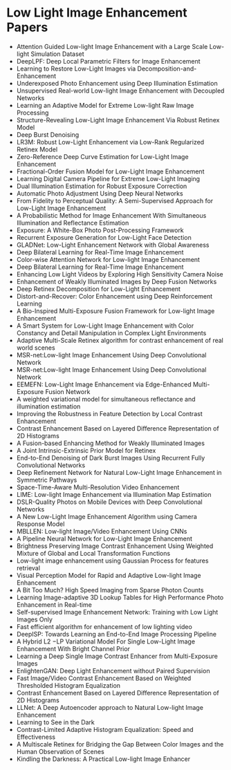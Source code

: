 # Low Light Image Enhancement Papers

<ul>

                             

 <li><a target="_blank" href="https://github.com/manjunath5496/Low-Light-Image-Enhancement-Papers/blob/master/l(1).pdf" style="text-decoration:none;">Attention Guided Low-light Image Enhancement with a Large Scale Low-light Simulation Dataset</a></li>

 <li><a target="_blank" href="https://github.com/manjunath5496/Low-Light-Image-Enhancement-Papers/blob/master/l(2).pdf" style="text-decoration:none;">DeepLPF: Deep Local Parametric Filters for Image Enhancement</a></li>

<li><a target="_blank" href="https://github.com/manjunath5496/Low-Light-Image-Enhancement-Papers/blob/master/l(3).pdf" style="text-decoration:none;">Learning to Restore Low-Light Images via Decomposition-and-Enhancement</a></li>
 <li><a target="_blank" href="https://github.com/manjunath5496/Low-Light-Image-Enhancement-Papers/blob/master/l(4).pdf" style="text-decoration:none;">Underexposed Photo Enhancement using Deep Illumination Estimation</a></li>                              
<li><a target="_blank" href="https://github.com/manjunath5496/Low-Light-Image-Enhancement-Papers/blob/master/l(5).pdf" style="text-decoration:none;">Unsupervised Real-world Low-light Image Enhancement with Decoupled Networks</a></li>
<li><a target="_blank" href="https://github.com/manjunath5496/Low-Light-Image-Enhancement-Papers/blob/master/l(6).pdf" style="text-decoration:none;">Learning an Adaptive Model for Extreme Low-light Raw Image Processing</a></li>
 <li><a target="_blank" href="https://github.com/manjunath5496/Low-Light-Image-Enhancement-Papers/blob/master/l(7).pdf" style="text-decoration:none;">Structure-Revealing Low-Light Image Enhancement Via Robust Retinex Model</a></li>

 <li><a target="_blank" href="https://github.com/manjunath5496/Low-Light-Image-Enhancement-Papers/blob/master/l(8).pdf" style="text-decoration:none;"> Deep Burst Denoising </a></li>
   <li><a target="_blank" href="https://github.com/manjunath5496/Low-Light-Image-Enhancement-Papers/blob/master/l(9).pdf" style="text-decoration:none;">LR3M: Robust Low-Light Enhancement via Low-Rank Regularized Retinex Model</a></li>
  
   
 <li><a target="_blank" href="https://github.com/manjunath5496/Low-Light-Image-Enhancement-Papers/blob/master/l(10).pdf" style="text-decoration:none;">Zero-Reference Deep Curve Estimation for Low-Light Image Enhancement </a></li>                              
<li><a target="_blank" href="https://github.com/manjunath5496/Low-Light-Image-Enhancement-Papers/blob/master/l(11).pdf" style="text-decoration:none;">Fractional-Order Fusion Model for Low-Light Image Enhancement</a></li>
<li><a target="_blank" href="https://github.com/manjunath5496/Low-Light-Image-Enhancement-Papers/blob/master/l(12).pdf" style="text-decoration:none;">Learning Digital Camera Pipeline for Extreme Low-Light Imaging</a></li>
<li><a target="_blank" href="https://github.com/manjunath5496/Low-Light-Image-Enhancement-Papers/blob/master/l(13).pdf" style="text-decoration:none;">Dual Illumination Estimation for Robust Exposure Correction</a></li>

<li><a target="_blank" href="https://github.com/manjunath5496/Low-Light-Image-Enhancement-Papers/blob/master/l(14).pdf" style="text-decoration:none;">Automatic Photo Adjustment Using Deep Neural Networks</a></li>
                              
<li><a target="_blank" href="https://github.com/manjunath5496/Low-Light-Image-Enhancement-Papers/blob/master/l(15).pdf" style="text-decoration:none;">From Fidelity to Perceptual Quality: A Semi-Supervised Approach for Low-Light Image Enhancement</a></li>

<li><a target="_blank" href="https://github.com/manjunath5496/Low-Light-Image-Enhancement-Papers/blob/master/l(16).pdf" style="text-decoration:none;">A Probabilistic Method for Image Enhancement With Simultaneous Illumination and Reflectance Estimation</a></li>

  <li><a target="_blank" href="https://github.com/manjunath5496/Low-Light-Image-Enhancement-Papers/blob/master/l(17).pdf" style="text-decoration:none;">Exposure: A White-Box Photo Post-Processing Framework</a></li>   
  
<li><a target="_blank" href="https://github.com/manjunath5496/Low-Light-Image-Enhancement-Papers/blob/master/l(18).pdf" style="text-decoration:none;">Recurrent Exposure Generation for Low-Light Face Detection</a></li> 

  
<li><a target="_blank" href="https://github.com/manjunath5496/Low-Light-Image-Enhancement-Papers/blob/master/l(19).pdf" style="text-decoration:none;">GLADNet: Low-Light Enhancement Network with Global Awareness</a></li> 

<li><a target="_blank" href="https://github.com/manjunath5496/Low-Light-Image-Enhancement-Papers/blob/master/l(20).pdf" style="text-decoration:none;">Deep Bilateral Learning for Real-Time Image Enhancement</a></li>

<li><a target="_blank" href="https://github.com/manjunath5496/Low-Light-Image-Enhancement-Papers/blob/master/l(21).pdf" style="text-decoration:none;">Color-wise Attention Network for Low-light Image Enhancement</a></li>
<li><a target="_blank" href="https://github.com/manjunath5496/Low-Light-Image-Enhancement-Papers/blob/master/l(22).pdf" style="text-decoration:none;">Deep Bilateral Learning for Real-Time Image Enhancement</a></li> 
 <li><a target="_blank" href="https://github.com/manjunath5496/Low-Light-Image-Enhancement-Papers/blob/master/l(23).pdf" style="text-decoration:none;">Enhancing Low Light Videos by Exploring High Sensitivity Camera Noise</a></li> 
 

   <li><a target="_blank" href="https://github.com/manjunath5496/Low-Light-Image-Enhancement-Papers/blob/master/l(24).pdf" style="text-decoration:none;">Enhancement of Weakly Illuminated Images by Deep Fusion Networks</a></li>
 
   <li><a target="_blank" href="https://github.com/manjunath5496/Low-Light-Image-Enhancement-Papers/blob/master/l(25).pdf" style="text-decoration:none;">Deep Retinex Decomposition for Low-Light Enhancement</a></li>                              
 <li><a target="_blank" href="https://github.com/manjunath5496/Low-Light-Image-Enhancement-Papers/blob/master/l(26).pdf" style="text-decoration:none;">Distort-and-Recover: Color Enhancement using Deep Reinforcement Learning</a></li>
 <li><a target="_blank" href="https://github.com/manjunath5496/Low-Light-Image-Enhancement-Papers/blob/master/l(27).pdf" style="text-decoration:none;">A Bio-Inspired Multi-Exposure Fusion Framework for Low-light Image Enhancement</a></li>
   
 
   <li><a target="_blank" href="https://github.com/manjunath5496/Low-Light-Image-Enhancement-Papers/blob/master/l(28).pdf" style="text-decoration:none;">A Smart System for Low-Light Image Enhancement with Color Constancy and Detail Manipulation in Complex Light Environments</a></li>
 
   <li><a target="_blank" href="https://github.com/manjunath5496/Low-Light-Image-Enhancement-Papers/blob/master/l(29).pdf" style="text-decoration:none;">Adaptive Multi-Scale Retinex algorithm for contrast enhancement of real world scenes </a></li>                              

  <li><a target="_blank" href="https://github.com/manjunath5496/Low-Light-Image-Enhancement-Papers/blob/master/l(30).pdf" style="text-decoration:none;">MSR-net:Low-light Image Enhancement Using Deep Convolutional Network</a></li>
 
   <li><a target="_blank" href="https://github.com/manjunath5496/Low-Light-Image-Enhancement-Papers/blob/master/l(31).pdf" style="text-decoration:none;">MSR-net:Low-light Image Enhancement Using Deep Convolutional Network</a></li> 
    <li><a target="_blank" href="https://github.com/manjunath5496/Low-Light-Image-Enhancement-Papers/blob/master/l(32).pdf" style="text-decoration:none;">EEMEFN: Low-Light Image Enhancement via Edge-Enhanced Multi-Exposure Fusion Network</a></li> 

   <li><a target="_blank" href="https://github.com/manjunath5496/Low-Light-Image-Enhancement-Papers/blob/master/l(33).pdf" style="text-decoration:none;">A weighted variational model for simultaneous reflectance and illumination estimation</a></li>                              

  <li><a target="_blank" href="https://github.com/manjunath5496/Low-Light-Image-Enhancement-Papers/blob/master/l(34).pdf" style="text-decoration:none;">Improving the Robustness in Feature Detection by Local Contrast Enhancement</a></li> 
 
  <li><a target="_blank" href="https://github.com/manjunath5496/Low-Light-Image-Enhancement-Papers/blob/master/l(35).pdf" style="text-decoration:none;">Contrast Enhancement Based on Layered Difference Representation of 2D Histograms</a></li> 

  <li><a target="_blank" href="https://github.com/manjunath5496/Low-Light-Image-Enhancement-Papers/blob/master/l(36).pdf" style="text-decoration:none;">A Fusion-based Enhancing Method for Weakly Illuminated Images</a></li> 
 
<li><a target="_blank" href="https://github.com/manjunath5496/Low-Light-Image-Enhancement-Papers/blob/master/l(37).pdf" style="text-decoration:none;">A Joint Intrinsic-Extrinsic Prior Model for Retinex</a></li>
 <li><a target="_blank" href="https://github.com/manjunath5496/Low-Light-Image-Enhancement-Papers/blob/master/l(38).pdf" style="text-decoration:none;">End-to-End Denoising of Dark Burst Images Using Recurrent Fully Convolutional Networks</a></li>
<li><a target="_blank" href="https://github.com/manjunath5496/Low-Light-Image-Enhancement-Papers/blob/master/l(39).pdf" style="text-decoration:none;">Deep Refinement Network for Natural Low-Light Image Enhancement in Symmetric Pathways</a></li>
 <li><a target="_blank" href="https://github.com/manjunath5496/Low-Light-Image-Enhancement-Papers/blob/master/l(40).pdf" style="text-decoration:none;">Space-Time-Aware Multi-Resolution Video Enhancement</a></li>                              
<li><a target="_blank" href="https://github.com/manjunath5496/Low-Light-Image-Enhancement-Papers/blob/master/l(41).pdf" style="text-decoration:none;">LIME: Low-light Image Enhancement via Illumination Map Estimation</a></li>
<li><a target="_blank" href="https://github.com/manjunath5496/Low-Light-Image-Enhancement-Papers/blob/master/l(42).pdf" style="text-decoration:none;">DSLR-Quality Photos on Mobile Devices with Deep Convolutional Networks</a></li>
 
  <li><a target="_blank" href="https://github.com/manjunath5496/Low-Light-Image-Enhancement-Papers/blob/master/l(43).pdf" style="text-decoration:none;">A New Low-Light Image Enhancement Algorithm using Camera Response Model</a></li>
 <li><a target="_blank" href="https://github.com/manjunath5496/Low-Light-Image-Enhancement-Papers/blob/master/l(44).pdf" style="text-decoration:none;">MBLLEN: Low-light Image/Video Enhancement Using CNNs</a></li>
   <li><a target="_blank" href="https://github.com/manjunath5496/Low-Light-Image-Enhancement-Papers/blob/master/l(45).pdf" style="text-decoration:none;">A Pipeline Neural Network for Low-Light Image Enhancement</a></li>  
   
<li><a target="_blank" href="https://github.com/manjunath5496/Low-Light-Image-Enhancement-Papers/blob/master/l(46).pdf" style="text-decoration:none;">Brightness Preserving Image Contrast Enhancement Using Weighted Mixture of Global and Local Transformation Functions</a></li> 
                             
<li><a target="_blank" href="https://github.com/manjunath5496/Low-Light-Image-Enhancement-Papers/blob/master/l(47).pdf" style="text-decoration:none;">Low-light image enhancement using Gaussian Process for features retrieval</a></li>
<li><a target="_blank" href="https://github.com/manjunath5496/Low-Light-Image-Enhancement-Papers/blob/master/l(48).pdf" style="text-decoration:none;">Visual Perception Model for Rapid and Adaptive Low-light Image Enhancement</a></li>

<li><a target="_blank" href="https://github.com/manjunath5496/Low-Light-Image-Enhancement-Papers/blob/master/l(49).pdf" style="text-decoration:none;">A Bit Too Much? High Speed Imaging from Sparse Photon Counts</a></li>
                              
<li><a target="_blank" href="https://github.com/manjunath5496/Low-Light-Image-Enhancement-Papers/blob/master/l(50).pdf" style="text-decoration:none;">Learning Image-adaptive 3D Lookup Tables for High Performance Photo Enhancement in Real-time</a></li>
<li><a target="_blank" href="https://github.com/manjunath5496/Low-Light-Image-Enhancement-Papers/blob/master/l(51).pdf" style="text-decoration:none;">Self-supervised Image Enhancement Network: Training with Low Light Images Only</a></li>
<li><a target="_blank" href="https://github.com/manjunath5496/Low-Light-Image-Enhancement-Papers/blob/master/l(52).pdf" style="text-decoration:none;">Fast efficient algorithm for enhancement of low lighting video</a></li>

<li><a target="_blank" href="https://github.com/manjunath5496/Low-Light-Image-Enhancement-Papers/blob/master/l(53).pdf" style="text-decoration:none;">DeepISP: Towards Learning an End-to-End Image Processing Pipeline</a></li>
 
<li><a target="_blank" href="https://github.com/manjunath5496/Low-Light-Image-Enhancement-Papers/blob/master/l(54).pdf" style="text-decoration:none;">A Hybrid L2 −LP Variational Model For Single Low-Light Image Enhancement With Bright Channel Prior </a></li>

<li><a target="_blank" href="https://github.com/manjunath5496/Low-Light-Image-Enhancement-Papers/blob/master/l(55).pdf" style="text-decoration:none;">Learning a Deep Single Image Contrast Enhancer from Multi-Exposure Images</a></li>
 
  <li><a target="_blank" href="https://github.com/manjunath5496/Low-Light-Image-Enhancement-Papers/blob/master/l(56).pdf" style="text-decoration:none;">EnlightenGAN: Deep Light Enhancement without Paired Supervision </a></li>                              

  <li><a target="_blank" href="https://github.com/manjunath5496/Low-Light-Image-Enhancement-Papers/blob/master/l(57).pdf" style="text-decoration:none;">Fast Image/Video Contrast Enhancement Based on Weighted Thresholded Histogram Equalization</a></li>
 
   <li><a target="_blank" href="https://github.com/manjunath5496/Low-Light-Image-Enhancement-Papers/blob/master/l(58).pdf" style="text-decoration:none;">Contrast Enhancement Based on Layered Difference Representation of 2D Histograms</a></li>
    <li><a target="_blank" href="https://github.com/manjunath5496/Low-Light-Image-Enhancement-Papers/blob/master/l(59).pdf" style="text-decoration:none;">LLNet: A Deep Autoencoder approach to Natural Low-light Image Enhancement</a></li>
 
  <li><a target="_blank" href="https://github.com/manjunath5496/Low-Light-Image-Enhancement-Papers/blob/master/l(60).pdf" style="text-decoration:none;">Learning to See in the Dark </a></li>
 
   <li><a target="_blank" href="https://github.com/manjunath5496/Low-Light-Image-Enhancement-Papers/blob/master/l(61).pdf" style="text-decoration:none;">Contrast-Limited Adaptive Histogram Equalization: Speed and Effectiveness</a></li>
 
   <li><a target="_blank" href="https://github.com/manjunath5496/Low-Light-Image-Enhancement-Papers/blob/master/l(62).pdf" style="text-decoration:none;">A Multiscale Retinex for Bridging the Gap Between Color Images and the Human Observation of Scenes</a></li>
 
   <li><a target="_blank" href="https://github.com/manjunath5496/Low-Light-Image-Enhancement-Papers/blob/master/l(63).pdf" style="text-decoration:none;">Kindling the Darkness:
A Practical Low-light Image Enhancer</a></li>                              

  </ul>
